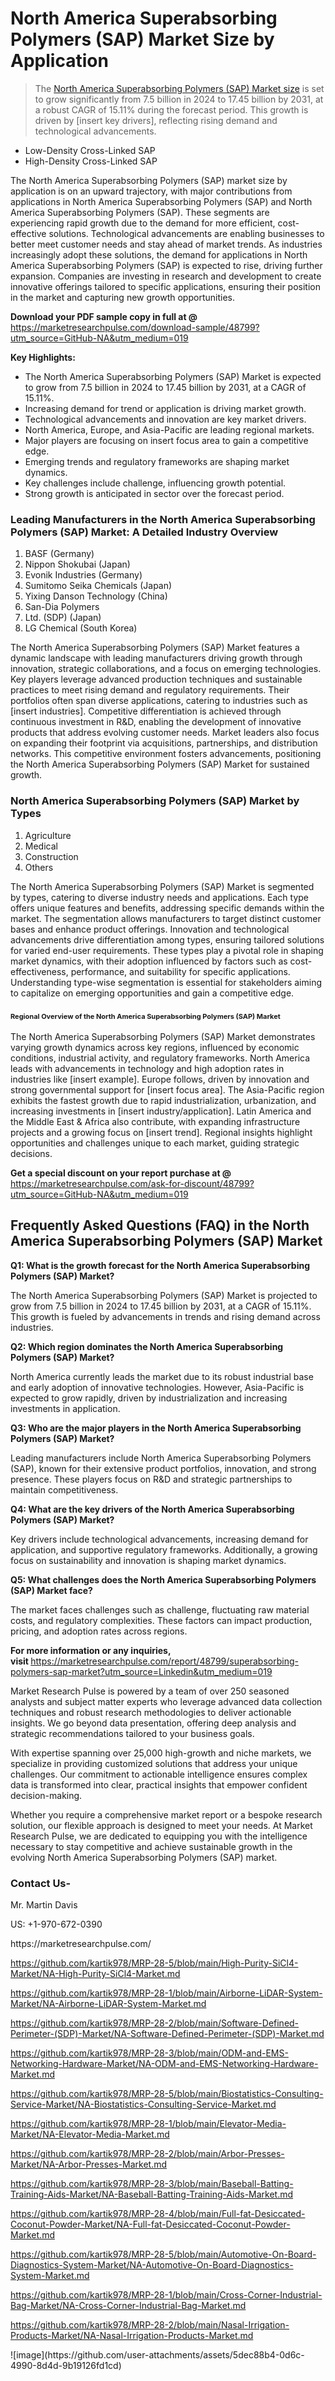 <h1>North America Superabsorbing Polymers (SAP) Market&nbsp;Size by Application</h1><blockquote><p>The <a href="https://marketresearchpulse.com/download-sample/48799?utm_source=GitHub-NA&amp;utm_medium=019">North America Superabsorbing Polymers (SAP) Market size</a> is set to grow significantly from 7.5 billion in 2024 to 17.45 billion by 2031, at a robust CAGR of 15.11% during the forecast period. This growth is driven by [insert key drivers], reflecting rising demand and technological advancements.</p></blockquote><ul><li>Low-Density Cross-Linked SAP<li> High-Density Cross-Linked SAP</li></ul><p>The North America Superabsorbing Polymers (SAP) market size by application is on an upward trajectory, with major contributions from applications in North America Superabsorbing Polymers (SAP) and North America Superabsorbing Polymers (SAP). These segments are experiencing rapid growth due to the demand for more efficient, cost-effective solutions. Technological advancements are enabling businesses to better meet customer needs and stay ahead of market trends. As industries increasingly adopt these solutions, the demand for applications in North America Superabsorbing Polymers (SAP) is expected to rise, driving further expansion. Companies are investing in research and development to create innovative offerings tailored to specific applications, ensuring their position in the market and capturing new growth opportunities.</p><p><strong>Download your PDF sample copy in full at @ </strong><a href="https://marketresearchpulse.com/download-sample/48799?utm_source=GitHub-NA&amp;utm_medium=019">https://marketresearchpulse.com/download-sample/48799?utm_source=GitHub-NA&amp;utm_medium=019</a></p><p><strong>Key Highlights: </strong></p><ul><li>The North America Superabsorbing Polymers (SAP) Market is expected to grow from 7.5 billion in 2024 to 17.45 billion by 2031, at a CAGR of 15.11%.</li><li>Increasing demand for trend or application is driving market growth.</li><li>Technological advancements and innovation are key market drivers.</li><li>North America, Europe, and Asia-Pacific are leading regional markets.</li><li>Major players are focusing on insert focus area to gain a competitive edge.</li><li>Emerging trends and regulatory frameworks are shaping market dynamics.</li><li>Key challenges include challenge, influencing growth potential.</li><li>Strong growth is anticipated in sector over the forecast period.</li></ul><h3>Leading Manufacturers in the North America Superabsorbing Polymers (SAP) Market: A Detailed Industry Overview</h3><ol><li>BASF (Germany)</li><li>Nippon Shokubai (Japan)</li><li>Evonik Industries (Germany)</li><li>Sumitomo Seika Chemicals (Japan)</li><li>Yixing Danson Technology (China)</li><li>San-Dia Polymers</li><li>Ltd. (SDP) (Japan)</li><li>LG Chemical (South Korea)</li></ol><div class="flex max-w-full flex-col flex-grow"><div class="min-h-8 text-message flex w-full flex-col items-end gap-2 whitespace-normal break-words [.text-message+&amp;]:mt-5" dir="auto" data-message-author-role="assistant" data-message-id="fd8432e4-4910-450d-b182-61b7bfb0a01f" data-message-model-slug="gpt-4o"><div class="flex w-full flex-col gap-1 empty:hidden first:pt-[3px]"><div class="markdown prose w-full break-words dark:prose-invert light"><p>The North America Superabsorbing Polymers (SAP) Market features a dynamic landscape with leading manufacturers driving growth through innovation, strategic collaborations, and a focus on emerging technologies. Key players leverage advanced production techniques and sustainable practices to meet rising demand and regulatory requirements. Their portfolios often span diverse applications, catering to industries such as [insert industries]. Competitive differentiation is achieved through continuous investment in R&amp;D, enabling the development of innovative products that address evolving customer needs. Market leaders also focus on expanding their footprint via acquisitions, partnerships, and distribution networks. This competitive environment fosters advancements, positioning the North America Superabsorbing Polymers (SAP) Market for sustained growth.</p></div></div></div></div><h3>North America Superabsorbing Polymers (SAP) Market by Types</h3><ol><li>Agriculture<li> Medical<li> Construction<li> Others</li></ol><div class="flex max-w-full flex-col flex-grow"><div class="min-h-8 text-message flex w-full flex-col items-end gap-2 whitespace-normal break-words [.text-message+&amp;]:mt-5" dir="auto" data-message-author-role="assistant" data-message-id="084470be-0bb7-4664-bddf-5156b4f41249" data-message-model-slug="gpt-4o-mini"><div class="flex w-full flex-col gap-1 empty:hidden first:pt-[3px]"><div class="markdown prose w-full break-words dark:prose-invert light"><p>The North America Superabsorbing Polymers (SAP) Market is segmented by types, catering to diverse industry needs and applications. Each type offers unique features and benefits, addressing specific demands within the market. The segmentation allows manufacturers to target distinct customer bases and enhance product offerings. Innovation and technological advancements drive differentiation among types, ensuring tailored solutions for varied end-user requirements. These types play a pivotal role in shaping market dynamics, with their adoption influenced by factors such as cost-effectiveness, performance, and suitability for specific applications. Understanding type-wise segmentation is essential for stakeholders aiming to capitalize on emerging opportunities and gain a competitive edge.</p></div></div></div></div><h3><span style="font-size: 11px;">Regional Overview of the North America Superabsorbing Polymers (SAP) Market</span></h3><div class="flex max-w-full flex-col flex-grow"><div class="min-h-8 text-message flex w-full flex-col items-end gap-2 whitespace-normal break-words [.text-message+&amp;]:mt-5" dir="auto" data-message-author-role="assistant" data-message-id="e9038762-ce64-4e30-91c9-9bd413514231" data-message-model-slug="gpt-4o-mini"><div class="flex w-full flex-col gap-1 empty:hidden first:pt-[3px]"><div class="markdown prose w-full break-words dark:prose-invert light"><p>The North America Superabsorbing Polymers (SAP) Market demonstrates varying growth dynamics across key regions, influenced by economic conditions, industrial activity, and regulatory frameworks. North America leads with advancements in technology and high adoption rates in industries like [insert example]. Europe follows, driven by innovation and strong governmental support for [insert focus area]. The Asia-Pacific region exhibits the fastest growth due to rapid industrialization, urbanization, and increasing investments in [insert industry/application]. Latin America and the Middle East &amp; Africa also contribute, with expanding infrastructure projects and a growing focus on [insert trend]. Regional insights highlight opportunities and challenges unique to each market, guiding strategic decisions.</p></div></div></div></div><p><strong>Get a special discount on your report purchase at @ </strong><a href="https://marketresearchpulse.com/ask-for-discount/48799?utm_source=GitHub-NA&amp;utm_medium=019">https://marketresearchpulse.com/ask-for-discount/48799?utm_source=GitHub-NA&amp;utm_medium=019</a></p><h2>Frequently Asked Questions (FAQ) in the North America Superabsorbing Polymers (SAP) Market</h2><p><strong>Q1: What is the growth forecast for the North America Superabsorbing Polymers (SAP) Market?</strong></p><p>The North America Superabsorbing Polymers (SAP) Market is projected to grow from 7.5 billion in 2024 to 17.45 billion by 2031, at a CAGR of 15.11%. This growth is fueled by advancements in trends and rising demand across industries.</p><p><strong>Q2: Which region dominates the North America Superabsorbing Polymers (SAP) Market?</strong></p><p>North America currently leads the market due to its robust industrial base and early adoption of innovative technologies. However, Asia-Pacific is expected to grow rapidly, driven by industrialization and increasing investments in application.</p><p><strong>Q3: Who are the major players in the North America Superabsorbing Polymers (SAP) Market?</strong></p><p>Leading manufacturers include North America Superabsorbing Polymers (SAP), known for their extensive product portfolios, innovation, and strong presence. These players focus on R&amp;D and strategic partnerships to maintain competitiveness.</p><p><strong>Q4: What are the key drivers of the North America Superabsorbing Polymers (SAP) Market?</strong></p><p>Key drivers include technological advancements, increasing demand for application, and supportive regulatory frameworks. Additionally, a growing focus on sustainability and innovation is shaping market dynamics.</p><p><strong>Q5: What challenges does the North America Superabsorbing Polymers (SAP) Market face?</strong></p><p>The market faces challenges such as challenge, fluctuating raw material costs, and regulatory complexities. These factors can impact production, pricing, and adoption rates across regions.</p><p><strong>For more information or any inquiries, visit&nbsp;</strong><a href="https://marketresearchpulse.com/report/48799/superabsorbing-polymers-sap-market?utm_source=Linkedin&utm_medium=019">https://marketresearchpulse.com/report/48799/superabsorbing-polymers-sap-market?utm_source=Linkedin&utm_medium=019</a></p><p>Market Research Pulse is powered by a team of over 250 seasoned analysts and subject matter experts who leverage advanced data collection techniques and robust research methodologies to deliver actionable insights. We go beyond data presentation, offering deep analysis and strategic recommendations tailored to your business goals.</p><p>With expertise spanning over 25,000 high-growth and niche markets, we specialize in providing customized solutions that address your unique challenges. Our commitment to actionable intelligence ensures complex data is transformed into clear, practical insights that empower confident decision-making.</p><p>Whether you require a comprehensive market report or a bespoke research solution, our flexible approach is designed to meet your needs. At Market Research Pulse, we are dedicated to equipping you with the intelligence necessary to stay competitive and achieve sustainable growth in the evolving North America Superabsorbing Polymers (SAP) market.</p><h3><strong>Contact Us-</strong></h3><p>Mr. Martin Davis</p><p>US: +1-970-672-0390</p><p>https://marketresearchpulse.com/</p><p><a href="https://github.com/kartik978/MRP-28-5/blob/main/High-Purity-SiCl4-Market/NA-High-Purity-SiCl4-Market.md">https://github.com/kartik978/MRP-28-5/blob/main/High-Purity-SiCl4-Market/NA-High-Purity-SiCl4-Market.md</a></p><p><a href="https://github.com/kartik978/MRP-28-1/blob/main/Airborne-LiDAR-System-Market/NA-Airborne-LiDAR-System-Market.md">https://github.com/kartik978/MRP-28-1/blob/main/Airborne-LiDAR-System-Market/NA-Airborne-LiDAR-System-Market.md</a></p><p><a href="https://github.com/kartik978/MRP-28-2/blob/main/Software-Defined-Perimeter-(SDP)-Market/NA-Software-Defined-Perimeter-(SDP)-Market.md">https://github.com/kartik978/MRP-28-2/blob/main/Software-Defined-Perimeter-(SDP)-Market/NA-Software-Defined-Perimeter-(SDP)-Market.md</a></p><p><a href="https://github.com/kartik978/MRP-28-3/blob/main/ODM-and-EMS-Networking-Hardware-Market/NA-ODM-and-EMS-Networking-Hardware-Market.md">https://github.com/kartik978/MRP-28-3/blob/main/ODM-and-EMS-Networking-Hardware-Market/NA-ODM-and-EMS-Networking-Hardware-Market.md</a></p><p><a href="https://github.com/kartik978/MRP-28-5/blob/main/Biostatistics-Consulting-Service-Market/NA-Biostatistics-Consulting-Service-Market.md">https://github.com/kartik978/MRP-28-5/blob/main/Biostatistics-Consulting-Service-Market/NA-Biostatistics-Consulting-Service-Market.md</a></p><p><a href="https://github.com/kartik978/MRP-28-1/blob/main/Elevator-Media-Market/NA-Elevator-Media-Market.md">https://github.com/kartik978/MRP-28-1/blob/main/Elevator-Media-Market/NA-Elevator-Media-Market.md</a></p><p><a href="https://github.com/kartik978/MRP-28-2/blob/main/Arbor-Presses-Market/NA-Arbor-Presses-Market.md">https://github.com/kartik978/MRP-28-2/blob/main/Arbor-Presses-Market/NA-Arbor-Presses-Market.md</a></p><p><a href="https://github.com/kartik978/MRP-28-3/blob/main/Baseball-Batting-Training-Aids-Market/NA-Baseball-Batting-Training-Aids-Market.md">https://github.com/kartik978/MRP-28-3/blob/main/Baseball-Batting-Training-Aids-Market/NA-Baseball-Batting-Training-Aids-Market.md</a></p><p><a href="https://github.com/kartik978/MRP-28-4/blob/main/Full-fat-Desiccated-Coconut-Powder-Market/NA-Full-fat-Desiccated-Coconut-Powder-Market.md">https://github.com/kartik978/MRP-28-4/blob/main/Full-fat-Desiccated-Coconut-Powder-Market/NA-Full-fat-Desiccated-Coconut-Powder-Market.md</a></p><p><a href="https://github.com/kartik978/MRP-28-5/blob/main/Automotive-On-Board-Diagnostics-System-Market/NA-Automotive-On-Board-Diagnostics-System-Market.md">https://github.com/kartik978/MRP-28-5/blob/main/Automotive-On-Board-Diagnostics-System-Market/NA-Automotive-On-Board-Diagnostics-System-Market.md</a></p><p><a href="https://github.com/kartik978/MRP-28-1/blob/main/Cross-Corner-Industrial-Bag-Market/NA-Cross-Corner-Industrial-Bag-Market.md">https://github.com/kartik978/MRP-28-1/blob/main/Cross-Corner-Industrial-Bag-Market/NA-Cross-Corner-Industrial-Bag-Market.md</a></p><p><a href="https://github.com/kartik978/MRP-28-2/blob/main/Nasal-Irrigation-Products-Market/NA-Nasal-Irrigation-Products-Market.md">https://github.com/kartik978/MRP-28-2/blob/main/Nasal-Irrigation-Products-Market/NA-Nasal-Irrigation-Products-Market.md</a></p>
![image](https://github.com/user-attachments/assets/5dec88b4-0d6c-4990-8d4d-9b19126fd1cd)
